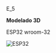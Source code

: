 E_5

**Modelado 3D**

ESP32 wroom-32

![ESP32](https://github.com/user-attachments/assets/69e8cc52-6287-4034-938a-3252cb3c7aec)

